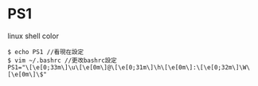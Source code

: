 # PS1

linux shell color

```
$ echo PS1 //看現在設定
$ vim ~/.bashrc //更改bashrc設定
PS1="\[\e[0;33m\]\u\[\e[0m\]@\[\e[0;31m\]\h\[\e[0m\]:\[\e[0;32m\]\W\[\e[0m\]\$"
```
